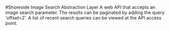 #Shoreside Image Search Abstraction Layer
  A web API that accepts an image search parameter. The results can be paginated by adding the query
  'offset=2'. A list of recent search queries can be viewed at the API access point.
